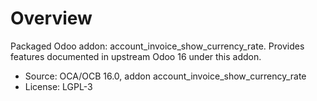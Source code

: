 # Overview

Packaged Odoo addon: account_invoice_show_currency_rate. Provides features documented in upstream Odoo 16 under this addon.

- Source: OCA/OCB 16.0, addon account_invoice_show_currency_rate
- License: LGPL-3
